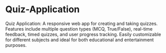 # Quiz-Application
Quiz Application: A responsive web app for creating and taking quizzes. Features include multiple question types (MCQ, True/False), real-time feedback, timed quizzes, and user progress tracking. Easily customizable for different subjects and ideal for both educational and entertainment purposes.
